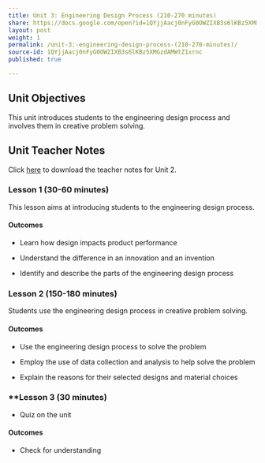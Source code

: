 ```yaml
---
title: Unit 3: Engineering Design Process (210-270 minutes)
share: https://docs.google.com/open?id=1QYjjAacj0nFyG0OWZIXB3s6lKBz5XMGzdAMWtZ1xrnc
layout: post
weight: 1
permalink: /unit-3:-engineering-design-process-(210-270-minutes)/
source-id: 1QYjjAacj0nFyG0OWZIXB3s6lKBz5XMGzdAMWtZ1xrnc
published: true

---
```

## Unit Objectives

This unit introduces students to the engineering design process and involves them in creative problem solving.

## Unit Teacher Notes

Click <a href="https://docs.google.com/document/d/1M1tIBcjwsaXn7P2Hqja_UWaK8lCEdabBjadssJKbaQs/edit?usp=sharing" target="_blank">here</a> to download the teacher notes for Unit 2.

### **Lesson 1 (30-60 minutes)** 

This lesson aims at introducing students to the engineering design process.

#### Outcomes

* Learn how design impacts product performance

* Understand the difference in an innovation and an invention

* Identify and describe the parts of the engineering design process

### **Lesson 2 (150-180 minutes)**

Students use the engineering design process in creative problem solving.

#### Outcomes 

* Use the engineering design process to solve the problem

* Employ the use of data collection and analysis to help solve the problem

* Explain the reasons for their selected designs and material choices

### **Lesson 3 (30 minutes) 

* Quiz on the unit

#### Outcomes

* Check for understanding

